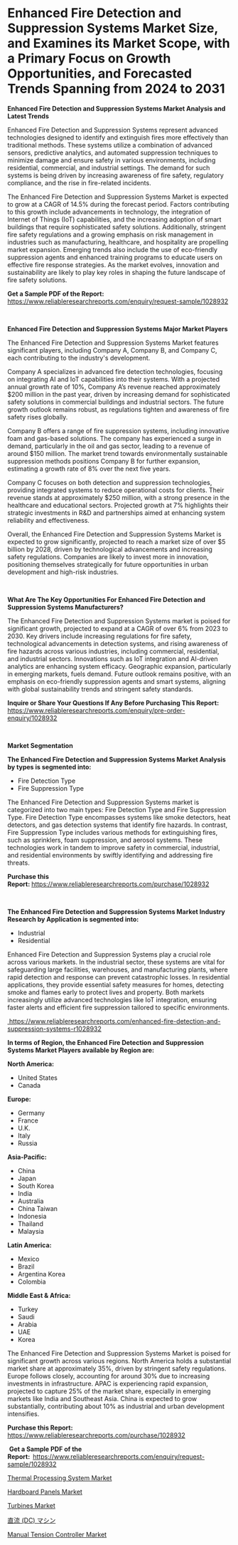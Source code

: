 <p><h1>Enhanced Fire Detection and Suppression Systems Market Size, and Examines its Market Scope, with a Primary Focus on Growth Opportunities, and Forecasted Trends Spanning from 2024 to 2031</h1></p><p><strong>Enhanced Fire Detection and Suppression Systems Market Analysis and Latest Trends</strong></p>
<p><p>Enhanced Fire Detection and Suppression Systems represent advanced technologies designed to identify and extinguish fires more effectively than traditional methods. These systems utilize a combination of advanced sensors, predictive analytics, and automated suppression techniques to minimize damage and ensure safety in various environments, including residential, commercial, and industrial settings. The demand for such systems is being driven by increasing awareness of fire safety, regulatory compliance, and the rise in fire-related incidents.</p><p>The Enhanced Fire Detection and Suppression Systems Market is expected to grow at a CAGR of 14.5% during the forecast period. Factors contributing to this growth include advancements in technology, the integration of Internet of Things (IoT) capabilities, and the increasing adoption of smart buildings that require sophisticated safety solutions. Additionally, stringent fire safety regulations and a growing emphasis on risk management in industries such as manufacturing, healthcare, and hospitality are propelling market expansion. Emerging trends also include the use of eco-friendly suppression agents and enhanced training programs to educate users on effective fire response strategies. As the market evolves, innovation and sustainability are likely to play key roles in shaping the future landscape of fire safety solutions.</p></p>
<p><strong>Get a Sample PDF of the Report:&nbsp;</strong> <a href="https://www.reliableresearchreports.com/enquiry/request-sample/1028932">https://www.reliableresearchreports.com/enquiry/request-sample/1028932</a></p>
<p>&nbsp;</p>
<p><strong>Enhanced Fire Detection and Suppression Systems Major Market Players</strong></p>
<p><p>The Enhanced Fire Detection and Suppression Systems Market features significant players, including Company A, Company B, and Company C, each contributing to the industry's development.</p><p>Company A specializes in advanced fire detection technologies, focusing on integrating AI and IoT capabilities into their systems. With a projected annual growth rate of 10%, Company A’s revenue reached approximately $200 million in the past year, driven by increasing demand for sophisticated safety solutions in commercial buildings and industrial sectors. The future growth outlook remains robust, as regulations tighten and awareness of fire safety rises globally.</p><p>Company B offers a range of fire suppression systems, including innovative foam and gas-based solutions. The company has experienced a surge in demand, particularly in the oil and gas sector, leading to a revenue of around $150 million. The market trend towards environmentally sustainable suppression methods positions Company B for further expansion, estimating a growth rate of 8% over the next five years.</p><p>Company C focuses on both detection and suppression technologies, providing integrated systems to reduce operational costs for clients. Their revenue stands at approximately $250 million, with a strong presence in the healthcare and educational sectors. Projected growth at 7% highlights their strategic investments in R&D and partnerships aimed at enhancing system reliability and effectiveness.</p><p>Overall, the Enhanced Fire Detection and Suppression Systems Market is expected to grow significantly, projected to reach a market size of over $5 billion by 2028, driven by technological advancements and increasing safety regulations. Companies are likely to invest more in innovation, positioning themselves strategically for future opportunities in urban development and high-risk industries.</p></p>
<p>&nbsp;</p>
<p><strong>What Are The Key Opportunities For Enhanced Fire Detection and Suppression Systems Manufacturers?</strong></p>
<p><p>The Enhanced Fire Detection and Suppression Systems market is poised for significant growth, projected to expand at a CAGR of over 6% from 2023 to 2030. Key drivers include increasing regulations for fire safety, technological advancements in detection systems, and rising awareness of fire hazards across various industries, including commercial, residential, and industrial sectors. Innovations such as IoT integration and AI-driven analytics are enhancing system efficacy. Geographic expansion, particularly in emerging markets, fuels demand. Future outlook remains positive, with an emphasis on eco-friendly suppression agents and smart systems, aligning with global sustainability trends and stringent safety standards.</p></p>
<p><strong>Inquire or Share Your Questions If Any Before Purchasing This Report:</strong> <a href="https://www.reliableresearchreports.com/enquiry/pre-order-enquiry/1028932">https://www.reliableresearchreports.com/enquiry/pre-order-enquiry/1028932</a></p>
<p>&nbsp;</p>
<p><strong>Market Segmentation</strong></p>
<p><strong>The Enhanced Fire Detection and Suppression Systems Market Analysis by types is segmented into:</strong></p>
<p><ul><li>Fire Detection Type</li><li>Fire Suppression Type</li></ul></p>
<p><p>The Enhanced Fire Detection and Suppression Systems market is categorized into two main types: Fire Detection Type and Fire Suppression Type. Fire Detection Type encompasses systems like smoke detectors, heat detectors, and gas detection systems that identify fire hazards. In contrast, Fire Suppression Type includes various methods for extinguishing fires, such as sprinklers, foam suppression, and aerosol systems. These technologies work in tandem to improve safety in commercial, industrial, and residential environments by swiftly identifying and addressing fire threats.</p></p>
<p><strong>Purchase this Report:&nbsp;</strong><a href="https://www.reliableresearchreports.com/purchase/1028932">https://www.reliableresearchreports.com/purchase/1028932</a></p>
<p>&nbsp;</p>
<p><strong>The Enhanced Fire Detection and Suppression Systems Market Industry Research by Application is segmented into:</strong></p>
<p><ul><li>Industrial</li><li>Residential</li></ul></p>
<p><p>Enhanced Fire Detection and Suppression Systems play a crucial role across various markets. In the industrial sector, these systems are vital for safeguarding large facilities, warehouses, and manufacturing plants, where rapid detection and response can prevent catastrophic losses. In residential applications, they provide essential safety measures for homes, detecting smoke and flames early to protect lives and property. Both markets increasingly utilize advanced technologies like IoT integration, ensuring faster alerts and efficient fire suppression tailored to specific environments.</p></p>
<p><a href="https://www.reliableresearchreports.com/enhanced-fire-detection-and-suppression-systems-r1028932">&nbsp;https://www.reliableresearchreports.com/enhanced-fire-detection-and-suppression-systems-r1028932</a></p>
<p><strong>In terms of Region, the Enhanced Fire Detection and Suppression Systems Market Players available by Region are:</strong></p>
<p>
    <p> <strong> North America: </strong>
        <ul>
            <li>United States</li>
            <li>Canada</li>
        </ul>
        </p> 
    <p> <strong> Europe: </strong>
        <ul>
            <li>Germany</li>
            <li>France</li>
            <li>U.K.</li>
            <li>Italy</li>
            <li>Russia</li>
        </ul>
        </p> 
    <p> <strong> Asia-Pacific: </strong>
        <ul>
            <li>China</li>
            <li>Japan</li>
            <li>South Korea</li>
            <li>India</li>
            <li>Australia</li>
            <li>China Taiwan</li>
            <li>Indonesia</li>
            <li>Thailand</li>
            <li>Malaysia</li>
        </ul>
        </p> 
    <p> <strong> Latin America: </strong>
        <ul>
            <li>Mexico</li>
            <li>Brazil</li>
            <li>Argentina Korea</li>
            <li>Colombia</li>
        </ul>
        </p> 
    <p> <strong> Middle East & Africa: </strong>
        <ul>
            <li>Turkey</li>
            <li>Saudi</li>
            <li>Arabia</li>
            <li>UAE</li>
            <li>Korea</li>
        </ul>
    </p>
    </p>
<p><p>The Enhanced Fire Detection and Suppression Systems Market is poised for significant growth across various regions. North America holds a substantial market share at approximately 35%, driven by stringent safety regulations. Europe follows closely, accounting for around 30% due to increasing investments in infrastructure. APAC is experiencing rapid expansion, projected to capture 25% of the market share, especially in emerging markets like India and Southeast Asia. China is expected to grow substantially, contributing about 10% as industrial and urban development intensifies.</p></p>
<p><strong>Purchase this Report: </strong><a href="https://www.reliableresearchreports.com/purchase/1028932">https://www.reliableresearchreports.com/purchase/1028932</a></p>
<p>&nbsp;<strong>Get a Sample PDF of the Report:&nbsp;&nbsp;</strong><a href="https://www.reliableresearchreports.com/enquiry/request-sample/1028932">https://www.reliableresearchreports.com/enquiry/request-sample/1028932</a></p>
<p><strong></strong></p>
<p><p><a href="https://medium.com/@charles.fisher4346/what-factors-will-influence-the-thermal-processing-system-market-in-the-coming-years-f4e734ece941">Thermal Processing System Market</a></p><p><a href="https://issuu.com/reportprime-2/docs/hardboard-panels-market-size-2030.p_1dba6dff312347">Hardboard Panels Market</a></p><p><a href="https://www.linkedin.com/pulse/future-trajectory-turbines-market-emerging-trends-forecasts-eiume?trackingId=OS0JpxBVSBS8g7tB4f65kw%3D%3D">Turbines Market</a></p><p><a href="https://medium.com/@giannicrona2023/direct-current-dc-machine-market-%E3%81%AE%E3%82%B0%E3%83%AD%E3%83%BC%E3%83%90%E3%83%AB%E5%B8%82%E5%A0%B4%E6%A6%82%E8%A6%81%E3%81%AF-%E4%B8%96%E7%95%8C%E3%81%8A%E3%82%88%E3%81%B3%E4%B8%BB%E8%A6%81%E5%B8%82%E5%A0%B4%E3%81%AB%E3%81%8A%E3%81%91%E3%82%8B%E6%A5%AD%E7%95%8C%E3%81%AB%E5%BD%B1%E9%9F%BF%E3%82%92%E4%B8%8E%E3%81%88%E3%82%8B%E4%B8%BB%E8%A6%81%E3%81%AA%E3%83%88%E3%83%AC%E3%83%B3%E3%83%89%E3%81%AB%E3%81%A4%E3%81%84%E3%81%A6-%E7%8B%AC%E8%87%AA%E3%81%AE%E8%A6%96%E7%82%B9%E3%82%92%E6%8F%90%E4%BE%9B%E3%81%97%E3%81%BE%E3%81%99-0cd1b572d052">直流 (DC) マシン</a></p><p><a href="https://medium.com/@michelle.vaughan64534/the-comprehensive-manual-tension-controller-market-research-report-is-essential-for-understanding-6047c7808741">Manual Tension Controller Market</a></p></p>